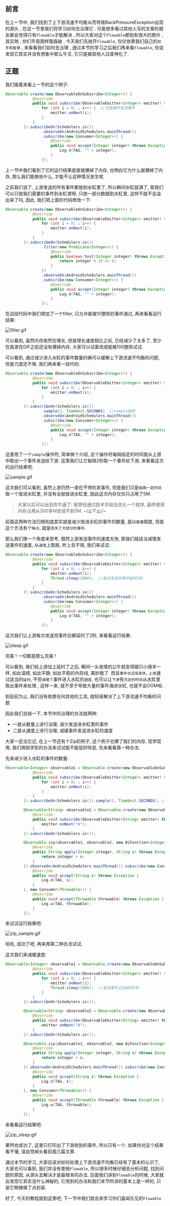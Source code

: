 ## 前言

在上一节中, 我们找到了上下游流速不均衡从而导致BackPressureException出现的源头 , 在这一节里我们将学习如何去治理它 . 可能很多看过其他人写的文章的朋友都会觉得只有`Flowable`才能解决 , 所以大家对这个`Flowable`都抱有很大的期许 , 其实呐 , 你们毕竟图样图森破 , 今天我们先抛开`Flowable`, 仅仅依靠我们自己的`双手和智慧` , 来看看我们如何去治理 , 通过本节的学习之后我们再来看`Flowable`, 你会发现它其实并没有想象中那么牛叉, 它只是被其他人过度神化了.

## 正题

我们接着来看上一节的这个例子:

```java
Observable.create(new ObservableOnSubscribe<Integer>() {
            @Override
            public void subscribe(ObservableEmitter<Integer> emitter) throws Exception {
                for (int i = 0; ; i++) {  //无限循环发送事件
                    emitter.onNext(i);
                }
            }
        }).subscribeOn(Schedulers.io())
                .observeOn(AndroidSchedulers.mainThread())
                .subscribe(new Consumer<Integer>() {
                    @Override
                    public void accept(Integer integer) throws Exception {
                        Log.d(TAG, "" + integer);
                    }
                });
```

上一节中我们看到了它的运行结果是直接爆掉了内存, 也明白它为什么就爆掉了内存, 那么我们能做些什么, 才能不让这种情况发生呢.

之前我们说了, 上游发送的所有事件都放到水缸里了, 所以瞬间水缸就满了, 那我们可以只放我们需要的事件到水缸里呀, 只放一部分数据到水缸里, 这样不就不会溢出来了吗, 因此, 我们把上面的代码修改一下:

```java
Observable.create(new ObservableOnSubscribe<Integer>() {
            @Override
            public void subscribe(ObservableEmitter<Integer> emitter) throws Exception {
                for (int i = 0; ; i++) {
                    emitter.onNext(i);
                }
            }
        }).subscribeOn(Schedulers.io())
                .filter(new Predicate<Integer>() {
                    @Override
                    public boolean test(Integer integer) throws Exception {
                        return integer % 10 == 0;
                    }
                })
                .observeOn(AndroidSchedulers.mainThread())
                .subscribe(new Consumer<Integer>() {
                    @Override
                    public void accept(Integer integer) throws Exception {
                        Log.d(TAG, "" + integer);
                    }
                });
```

在这段代码中我们增加了一个filter, 只允许能被10整除的事件通过, 再来看看运行结果:

![filter.gif](images/RxJava2_20.gif)

可以看到, 虽然内存依然在增长, 但是增长速度相比之前, 已经减少了太多了, 至少在我录完GIF之前还没有爆掉内存, 大家可以试着改成能被100整除试试.

可以看到, 通过减少进入水缸的事件数量的确可以缓解上下游流速不均衡的问题, 但是力度还不够, 我们再来看一段代码:

```java
Observable.create(new ObservableOnSubscribe<Integer>() {
            @Override
            public void subscribe(ObservableEmitter<Integer> emitter) throws Exception {
                for (int i = 0; ; i++) {
                    emitter.onNext(i);
                }
            }
        }).subscribeOn(Schedulers.io())
                .sample(2, TimeUnit.SECONDS)  //sample取样
                .observeOn(AndroidSchedulers.mainThread())
                .subscribe(new Consumer<Integer>() {
                    @Override
                    public void accept(Integer integer) throws Exception {
                        Log.d(TAG, "" + integer);
                    }
                });
```

这里用了一个`sample`操作符, 简单做个介绍, 这个操作符每隔指定的时间就从上游中取出一个事件发送给下游. 这里我们让它每隔2秒取一个事件给下游, 来看看这次的运行结果吧:

![sample.gif](images/RxJava2_21.gif)

这次我们可以看到, 虽然上游仍然一直在不停的发事件, 但是我们只是`每隔一定时间`取一个放进水缸里, 并没有全部放进水缸里, 因此这次内存仅仅只占用了5M.

> 大家以后可以出去吹牛逼了: 我曾经通过技术手段去优化一个程序, 最终使得内存占用从300多M变成不到5M. ~(≧▽≦)/~

前面这两种方法归根到底其实就是减少放进水缸的事件的数量, 是以`数量`取胜, 但是这个方法有个`缺点`, 就是`丢失了大部分的事件`.

那么我们换一个角度来思考, 既然上游发送事件的速度太快, 那我们就适当减慢发送事件的速度, 从`速度`上取胜, 听上去不错, 我们来试试:

```java
Observable.create(new ObservableOnSubscribe<Integer>() {
            @Override
            public void subscribe(ObservableEmitter<Integer> emitter) throws Exception {
                for (int i = 0; ; i++) {
                    emitter.onNext(i);
                    Thread.sleep(2000);  //每次发送完事件延时2秒
                }
            }
        }).subscribeOn(Schedulers.io())
                .observeOn(AndroidSchedulers.mainThread())
                .subscribe(new Consumer<Integer>() {
                    @Override
                    public void accept(Integer integer) throws Exception {
                        Log.d(TAG, "" + integer);
                    }
                });
```

这次我们让上游每次发送完事件后都延时了2秒, 来看看运行结果:

![sleep.gif](images/RxJava2_22.gif)

完美 ! 一切都是那么完美 !

可以看到, 我们给上游加上延时了之后, 瞬间一头发情的公牛就变得跟只小绵羊一样, 如此温顺, 如此平静, 如此平稳的内存线, 美妙极了. 而且`事件也没有丢失`, `上游`通过适当的`延时`, 不但`减缓了`事件进入水缸的`速度`, 也可以让`下游`有`充足的时间`从水缸里取出事件来处理 , 这样一来, 就不至于导致大量的事件涌进水缸, 也就不会OOM啦.

到目前为止, 我们没有依靠任何其他的工具, 就轻易解决了上下游流速不均衡的问题.

因此我们总结一下, 本节中的治理的办法就两种:

- 一是从数量上进行治理, 减少发送进水缸里的事件
- 二是从速度上进行治理, 减缓事件发送进水缸的速度

大家一定没忘记, 在上一节还有个Zip的例子, 这个例子也爆了我们的内存, 现学现用, 我们用刚学到的办法来试试能不能惩奸除恶, 先来看看第一种办法.

先来减少进入水缸的事件的数量:

```java
Observable<Integer> observable1 = Observable.create(new ObservableOnSubscribe<Integer>() {
            @Override
            public void subscribe(ObservableEmitter<Integer> emitter) throws Exception {
                for (int i = 0; ; i++) {
                    emitter.onNext(i);
                }
            }
        }).subscribeOn(Schedulers.io()).sample(2, TimeUnit.SECONDS); //进行sample采样

        Observable<String> observable2 = Observable.create(new ObservableOnSubscribe<String>() {
            @Override
            public void subscribe(ObservableEmitter<String> emitter) throws Exception {
                emitter.onNext("A");
            }
        }).subscribeOn(Schedulers.io());

        Observable.zip(observable1, observable2, new BiFunction<Integer, String, String>() {
            @Override
            public String apply(Integer integer, String s) throws Exception {
                return integer + s;
            }
        }).observeOn(AndroidSchedulers.mainThread()).subscribe(new Consumer<String>() {
            @Override
            public void accept(String s) throws Exception {
                Log.d(TAG, s);
            }
        }, new Consumer<Throwable>() {
            @Override
            public void accept(Throwable throwable) throws Exception {
                Log.w(TAG, throwable);
            }
        });
```

来试试运行结果吧:

![zip_sample.gif](images/RxJava2_23.gif)

哈哈, 成功了吧, 再来用第二种办法试试.

这次我们来减缓速度:

```java
Observable<Integer> observable1 = Observable.create(new ObservableOnSubscribe<Integer>() {
            @Override
            public void subscribe(ObservableEmitter<Integer> emitter) throws Exception {
                for (int i = 0; ; i++) {
                    emitter.onNext(i);
                    Thread.sleep(2000);  //发送事件之后延时2秒
                }
            }
        }).subscribeOn(Schedulers.io());

        Observable<String> observable2 = Observable.create(new ObservableOnSubscribe<String>() {
            @Override
            public void subscribe(ObservableEmitter<String> emitter) throws Exception {
                emitter.onNext("A");
            }
        }).subscribeOn(Schedulers.io());

        Observable.zip(observable1, observable2, new BiFunction<Integer, String, String>() {
            @Override
            public String apply(Integer integer, String s) throws Exception {
                return integer + s;
            }
        }).observeOn(AndroidSchedulers.mainThread()).subscribe(new Consumer<String>() {
            @Override
            public void accept(String s) throws Exception {
                Log.d(TAG, s);
            }
        }, new Consumer<Throwable>() {
            @Override
            public void accept(Throwable throwable) throws Exception {
                Log.w(TAG, throwable);
            }
        });
```

来看看运行结果吧:

![zip_sleep.gif](images/RxJava2_24.gif)

果然也成功了, 这里只打印出了下游收到的事件, 所以只有一个. 如果你对这个结果看不懂, 请自觉掉头看前面几篇文章.

通过本节的学习, 大家应该对如何处理上下游流速不均衡已经有了基本的认识了, 大家也可以看到, 我们并没有使用`Flowable`, 所以很多时候仔细去分析问题, 找到问题的原因, 从源头去解决才是最根本的办法. 后面我们讲到`Flowable`的时候, 大家就会发现它其实没什么神秘的, 它用到的办法和我们本节所讲的基本上是一样的, 只是它稍微做了点封装.

好了, 今天的教程就到这里吧, 下一节中我们就会来学习你们喜闻乐见的`Flowable`